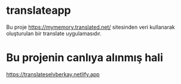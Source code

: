 # translateapp
Bu proje https://mymemory.translated.net/ sitesinden veri kullanarak oluşturulan bir translate uygulamasıdır.
# Bu projenin canlıya alınmış hali
https://translateselvberkay.netlify.app
